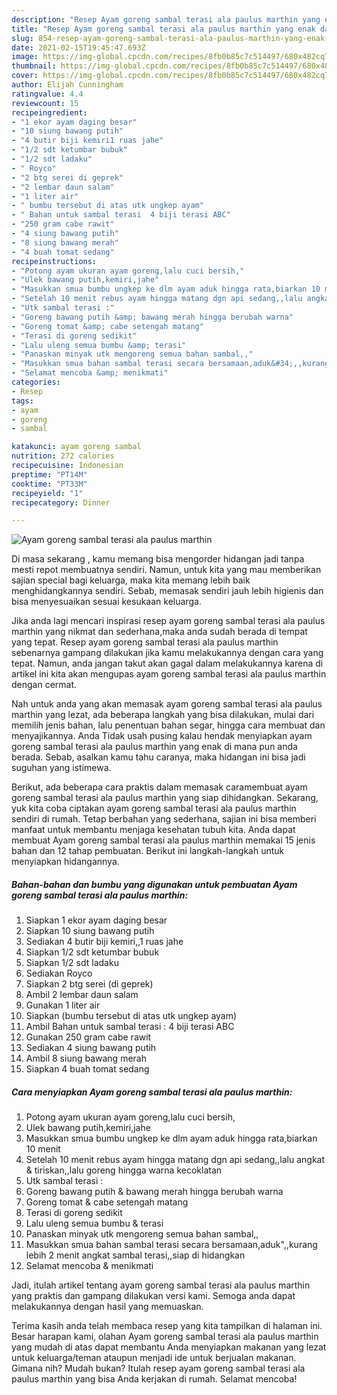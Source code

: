 ```yaml
---
description: "Resep Ayam goreng sambal terasi ala paulus marthin yang enak dan Mudah Dibuat"
title: "Resep Ayam goreng sambal terasi ala paulus marthin yang enak dan Mudah Dibuat"
slug: 854-resep-ayam-goreng-sambal-terasi-ala-paulus-marthin-yang-enak-dan-mudah-dibuat
date: 2021-02-15T19:45:47.693Z
image: https://img-global.cpcdn.com/recipes/8fb0b85c7c514497/680x482cq70/ayam-goreng-sambal-terasi-ala-paulus-marthin-foto-resep-utama.jpg
thumbnail: https://img-global.cpcdn.com/recipes/8fb0b85c7c514497/680x482cq70/ayam-goreng-sambal-terasi-ala-paulus-marthin-foto-resep-utama.jpg
cover: https://img-global.cpcdn.com/recipes/8fb0b85c7c514497/680x482cq70/ayam-goreng-sambal-terasi-ala-paulus-marthin-foto-resep-utama.jpg
author: Elijah Cunningham
ratingvalue: 4.4
reviewcount: 15
recipeingredient:
- "1 ekor ayam daging besar"
- "10 siung bawang putih"
- "4 butir biji kemiri1 ruas jahe"
- "1/2 sdt ketumbar bubuk"
- "1/2 sdt ladaku"
- " Royco"
- "2 btg serei di geprek"
- "2 lembar daun salam"
- "1 liter air"
- " bumbu tersebut di atas utk ungkep ayam"
- " Bahan untuk sambal terasi  4 biji terasi ABC"
- "250 gram cabe rawit"
- "4 siung bawang putih"
- "8 siung bawang merah"
- "4 buah tomat sedang"
recipeinstructions:
- "Potong ayam ukuran ayam goreng,lalu cuci bersih,"
- "Ulek bawang putih,kemiri,jahe"
- "Masukkan smua bumbu ungkep ke dlm ayam aduk hingga rata,biarkan 10 menit"
- "Setelah 10 menit rebus ayam hingga matang dgn api sedang,,lalu angkat &amp; tiriskan,,lalu goreng hingga warna kecoklatan"
- "Utk sambal terasi :"
- "Goreng bawang putih &amp; bawang merah hingga berubah warna"
- "Goreng tomat &amp; cabe setengah matang"
- "Terasi di goreng sedikit"
- "Lalu uleng semua bumbu &amp; terasi"
- "Panaskan minyak utk mengoreng semua bahan sambal,,"
- "Masukkan smua bahan sambal terasi secara bersamaan,aduk&#34;,,kurang lebih 2 menit angkat sambal terasi,,siap di hidangkan"
- "Selamat mencoba &amp; menikmati"
categories:
- Resep
tags:
- ayam
- goreng
- sambal

katakunci: ayam goreng sambal 
nutrition: 272 calories
recipecuisine: Indonesian
preptime: "PT14M"
cooktime: "PT33M"
recipeyield: "1"
recipecategory: Dinner

---
```



![Ayam goreng sambal terasi ala paulus marthin](https://img-global.cpcdn.com/recipes/8fb0b85c7c514497/680x482cq70/ayam-goreng-sambal-terasi-ala-paulus-marthin-foto-resep-utama.jpg)

Di masa  sekarang , kamu memang bisa mengorder hidangan jadi tanpa mesti repot membuatnya sendiri. Namun, untuk kita yang mau memberikan sajian special bagi keluarga, maka kita memang lebih baik menghidangkannya sendiri. Sebab, memasak sendiri jauh lebih higienis dan bisa menyesuaikan sesuai kesukaan keluarga.

Jika anda lagi mencari inspirasi resep ayam goreng sambal terasi ala paulus marthin yang nikmat dan sederhana,maka anda sudah berada di tempat yang tepat. Resep ayam goreng sambal terasi ala paulus marthin  sebenarnya gampang dilakukan jika kamu melakukannya dengan cara yang tepat. Namun, anda jangan takut akan gagal dalam melakukannya 
karena di artikel ini kita akan mengupas ayam goreng sambal terasi ala paulus marthin dengan cermat.  



Nah untuk anda yang akan memasak ayam goreng sambal terasi ala paulus marthin yang lezat, ada beberapa langkah yang bisa dilakukan, mulai dari memilih jenis bahan, lalu penentuan bahan segar, hingga cara membuat dan menyajikannya. Anda Tidak usah pusing kalau hendak menyiapkan ayam goreng sambal terasi ala paulus marthin yang enak di mana pun anda berada. Sebab, asalkan kamu  tahu caranya, maka hidangan ini bisa jadi suguhan yang istimewa.

Berikut, ada beberapa cara praktis  dalam memasak caramembuat ayam goreng sambal terasi ala paulus marthin yang siap dihidangkan. Sekarang, yuk kita coba ciptakan ayam goreng sambal terasi ala paulus marthin sendiri di rumah. Tetap berbahan yang sederhana, sajian ini bisa memberi manfaat untuk membantu menjaga kesehatan tubuh kita. Anda dapat membuat Ayam goreng sambal terasi ala paulus marthin memakai 15 jenis bahan dan 12 tahap pembuatan. Berikut ini langkah-langkah untuk menyiapkan hidangannya.

<!--inarticleads1-->

##### Bahan-bahan dan bumbu yang digunakan untuk pembuatan Ayam goreng sambal terasi ala paulus marthin:

1. Siapkan 1 ekor ayam daging besar
1. Siapkan 10 siung bawang putih
1. Sediakan 4 butir biji kemiri,,1 ruas jahe
1. Siapkan 1/2 sdt ketumbar bubuk
1. Siapkan 1/2 sdt ladaku
1. Sediakan  Royco
1. Siapkan 2 btg serei (di geprek)
1. Ambil 2 lembar daun salam
1. Gunakan 1 liter air
1. Siapkan  (bumbu tersebut di atas utk ungkep ayam)
1. Ambil  Bahan untuk sambal terasi : 4 biji terasi ABC
1. Gunakan 250 gram cabe rawit
1. Sediakan 4 siung bawang putih
1. Ambil 8 siung bawang merah
1. Siapkan 4 buah tomat sedang




<!--inarticleads2-->

##### Cara menyiapkan Ayam goreng sambal terasi ala paulus marthin:

1. Potong ayam ukuran ayam goreng,lalu cuci bersih,
1. Ulek bawang putih,kemiri,jahe
1. Masukkan smua bumbu ungkep ke dlm ayam aduk hingga rata,biarkan 10 menit
1. Setelah 10 menit rebus ayam hingga matang dgn api sedang,,lalu angkat &amp; tiriskan,,lalu goreng hingga warna kecoklatan
1. Utk sambal terasi :
1. Goreng bawang putih &amp; bawang merah hingga berubah warna
1. Goreng tomat &amp; cabe setengah matang
1. Terasi di goreng sedikit
1. Lalu uleng semua bumbu &amp; terasi
1. Panaskan minyak utk mengoreng semua bahan sambal,,
1. Masukkan smua bahan sambal terasi secara bersamaan,aduk&#34;,,kurang lebih 2 menit angkat sambal terasi,,siap di hidangkan
1. Selamat mencoba &amp; menikmati




Jadi, itulah artikel tentang  ayam goreng sambal terasi ala paulus marthin  yang praktis dan gampang dilakukan versi kami. Semoga anda dapat melakukannya dengan hasil yang memuaskan. 

Terima kasih anda telah membaca resep yang kita tampilkan di halaman ini. Besar harapan kami, olahan  Ayam goreng sambal terasi ala paulus marthin yang mudah di atas dapat membantu Anda menyiapkan makanan yang lezat untuk keluarga/teman ataupun menjadi ide untuk berjualan makanan. Gimana nih? Mudah bukan? Itulah resep ayam goreng sambal terasi ala paulus marthin yang bisa Anda kerjakan di rumah. Selamat mencoba!

